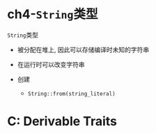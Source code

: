 # ch4-`String`类型

`String`类型

* 被分配在堆上, 因此可以存储编译时未知的字符串

* 在运行时可以改变字符串

* 创建
  * `String::from(string_literal)`
  
    

# C: Derivable Traits